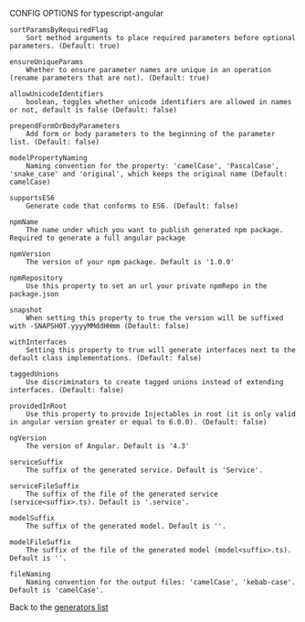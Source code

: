 CONFIG OPTIONS for typescript-angular

    sortParamsByRequiredFlag
        Sort method arguments to place required parameters before optional parameters. (Default: true)

    ensureUniqueParams
        Whether to ensure parameter names are unique in an operation (rename parameters that are not). (Default: true)

    allowUnicodeIdentifiers
        boolean, toggles whether unicode identifiers are allowed in names or not, default is false (Default: false)

    prependFormOrBodyParameters
        Add form or body parameters to the beginning of the parameter list. (Default: false)

    modelPropertyNaming
        Naming convention for the property: 'camelCase', 'PascalCase', 'snake_case' and 'original', which keeps the original name (Default: camelCase)

    supportsES6
        Generate code that conforms to ES6. (Default: false)

    npmName
        The name under which you want to publish generated npm package. Required to generate a full angular package

    npmVersion
        The version of your npm package. Default is '1.0.0'

    npmRepository
        Use this property to set an url your private npmRepo in the package.json

    snapshot
        When setting this property to true the version will be suffixed with -SNAPSHOT.yyyyMMddHHmm (Default: false)

    withInterfaces
        Setting this property to true will generate interfaces next to the default class implementations. (Default: false)

    taggedUnions
        Use discriminators to create tagged unions instead of extending interfaces. (Default: false)

    providedInRoot
        Use this property to provide Injectables in root (it is only valid in angular version greater or equal to 6.0.0). (Default: false)

    ngVersion
        The version of Angular. Default is '4.3'

    serviceSuffix
        The suffix of the generated service. Default is 'Service'.

    serviceFileSuffix
        The suffix of the file of the generated service (service<suffix>.ts). Default is '.service'.

    modelSuffix
        The suffix of the generated model. Default is ''.

    modelFileSuffix
        The suffix of the file of the generated model (model<suffix>.ts). Default is ''.

    fileNaming
        Naming convention for the output files: 'camelCase', 'kebab-case'. Default is 'camelCase'.

Back to the [generators list](README.md)
